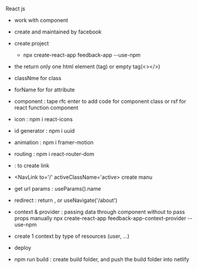React js 
- work with component
- create and maintained by facebook
- create project 
  -  npx create-react-app feedback-app --use-npm
- the return only one html element (tag) or empty tag(<></>)
- classNme for class
- forName for for attribute

- component : tape rfc enter to add code for component class or rsf for react function component
- icon : npm i react-icons

- id generator : npm i uuid
- animation : npm i framer-motion
- routing : npm i react-router-dom
- <Link to='/'/> : to create link
- <NavLink to='/'  activeClassName='active> create manu
- get url params : useParams().name
- redirect : return <Navigate to='/notFound'/>, or useNavigate('/about')

- context & provider :  passing data through component without to pass props manually
  npx create-react-app feedback-app-context-provider --use-npm

- create 1 context by type of resources (user, ...)


- deploy 
- npm run build : create build folder, and push the build folder into netlify
